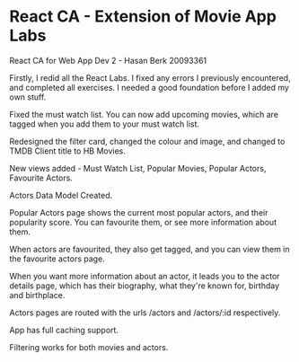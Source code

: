 # React CA - Extension of Movie App Labs
React CA for Web App Dev 2 - Hasan Berk 20093361

Firstly, I redid all the React Labs. I fixed any errors I previously encountered, and completed all exercises. I needed a good foundation before I added my own stuff. 

Fixed the must watch list. You can now add upcoming movies, which are tagged when you add them to your must watch list.

Redesigned the filter card, changed the colour and image, and changed to TMDB Client title to HB Movies.

New views added - Must Watch List, Popular Movies, Popular Actors, Favourite Actors.

Actors Data Model Created.

Popular Actors page shows the current most popular actors, and their popularity score. You can favourite them, or see more information about them.

When actors are favourited, they also get tagged, and you can view them in the favourite actors page. 

When you want more information about an actor, it leads you to the actor details page, which has their biography, what they're known for, birthday and birthplace. 

Actors pages are routed with the urls /actors and /actors/:id respectively. 

App has full caching support.

Filtering works for both movies and actors.